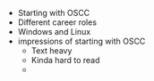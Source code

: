 
- Starting with OSCC
- Different career roles
- Windows and Linux
- impressions of starting with OSCC
	- Text heavy
	- Kinda hard to read
	- 